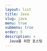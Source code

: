 ```yaml
---
layout: list
title: Java 
slug: java
menu: true
submenu: true
order: 5
description: >
  Java를 위한 포스팅
---
```

